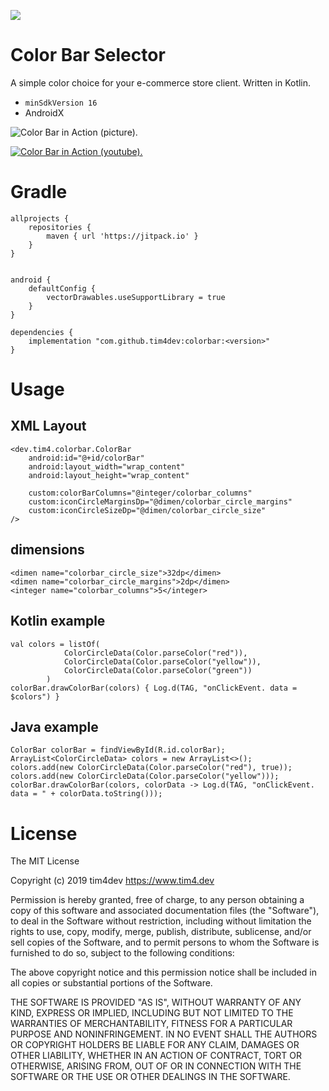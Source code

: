 
[![](https://jitpack.io/v/tim4dev/colorbar.svg)](https://jitpack.io/#tim4dev/colorbar)

# Color Bar Selector

A simple color choice for your e-commerce store client. Written in Kotlin.

  - `minSdkVersion 16`
  - AndroidX

![Color Bar in Action (picture).](https://res.cloudinary.com/ddhl2pupw/image/upload/v1571678573/library-colorbar/colorbar_1.png)


[![Color Bar in Action (youtube).](https://img.youtube.com/vi/6gx_0Bk6UOU/0.jpg)](https://www.youtube.com/watch?v=6gx_0Bk6UOU)

# Gradle

    allprojects {
        repositories {
    	    maven { url 'https://jitpack.io' }
    	}
    }


    android {
        defaultConfig {
            vectorDrawables.useSupportLibrary = true
        }
    }
    
    dependencies {
        implementation "com.github.tim4dev:colorbar:<version>"
    }    
            
    
    

# Usage

## XML Layout

    <dev.tim4.colorbar.ColorBar
        android:id="@+id/colorBar"
        android:layout_width="wrap_content"
        android:layout_height="wrap_content"
        
        custom:colorBarColumns="@integer/colorbar_columns"
        custom:iconCircleMarginsDp="@dimen/colorbar_circle_margins"
        custom:iconCircleSizeDp="@dimen/colorbar_circle_size" 
    />

## dimensions

    <dimen name="colorbar_circle_size">32dp</dimen>
    <dimen name="colorbar_circle_margins">2dp</dimen>
    <integer name="colorbar_columns">5</integer>

## Kotlin example

    val colors = listOf(
                ColorCircleData(Color.parseColor("red")),
                ColorCircleData(Color.parseColor("yellow")),
                ColorCircleData(Color.parseColor("green"))
            )
    colorBar.drawColorBar(colors) { Log.d(TAG, "onClickEvent. data = $colors") }
    

## Java example

    ColorBar colorBar = findViewById(R.id.colorBar);
    ArrayList<ColorCircleData> colors = new ArrayList<>();
    colors.add(new ColorCircleData(Color.parseColor("red"), true));
    colors.add(new ColorCircleData(Color.parseColor("yellow")));
    colorBar.drawColorBar(colors, colorData -> Log.d(TAG, "onClickEvent. data = " + colorData.toString()));

# License

The MIT License

Copyright (c) 2019 tim4dev https://www.tim4.dev

Permission is hereby granted, free of charge, to any person obtaining a copy
of this software and associated documentation files (the "Software"), to deal
in the Software without restriction, including without limitation the rights
to use, copy, modify, merge, publish, distribute, sublicense, and/or sell
copies of the Software, and to permit persons to whom the Software is
furnished to do so, subject to the following conditions:

The above copyright notice and this permission notice shall be included in
all copies or substantial portions of the Software.

THE SOFTWARE IS PROVIDED "AS IS", WITHOUT WARRANTY OF ANY KIND, EXPRESS OR
IMPLIED, INCLUDING BUT NOT LIMITED TO THE WARRANTIES OF MERCHANTABILITY,
FITNESS FOR A PARTICULAR PURPOSE AND NONINFRINGEMENT. IN NO EVENT SHALL THE
AUTHORS OR COPYRIGHT HOLDERS BE LIABLE FOR ANY CLAIM, DAMAGES OR OTHER
LIABILITY, WHETHER IN AN ACTION OF CONTRACT, TORT OR OTHERWISE, ARISING FROM,
OUT OF OR IN CONNECTION WITH THE SOFTWARE OR THE USE OR OTHER DEALINGS IN
THE SOFTWARE.
